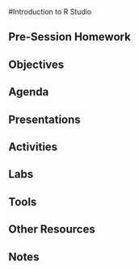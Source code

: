 #Introduction to R Studio

## Pre-Session Homework

## Objectives

## Agenda

## Presentations

## Activities

## Labs

## Tools

## Other Resources

## Notes
